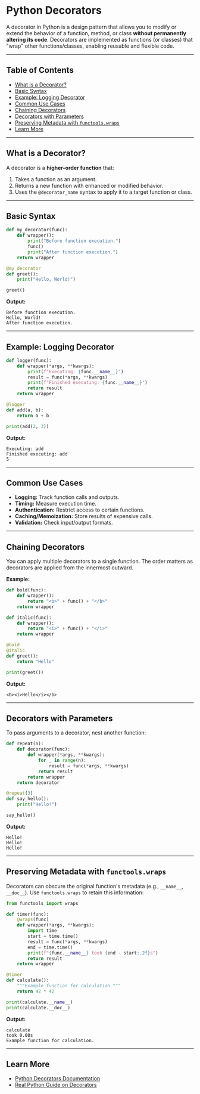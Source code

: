 # Python Decorators

A decorator in Python is a design pattern that allows you to modify or extend the behavior of a function, method, or class **without permanently altering its code**. Decorators are implemented as functions (or classes) that "wrap" other functions/classes, enabling reusable and flexible code.

---

## Table of Contents
- [What is a Decorator?](#what-is-a-decorator)
- [Basic Syntax](#basic-syntax)
- [Example: Logging Decorator](#example-logging-decorator)
- [Common Use Cases](#common-use-cases)
- [Chaining Decorators](#chaining-decorators)
- [Decorators with Parameters](#decorators-with-parameters)
- [Preserving Metadata with `functools.wraps`](#preserving-metadata-with-functoolswraps)
- [Learn More](#learn-more)

---

## What is a Decorator?

A decorator is a **higher-order function** that:

1. Takes a function as an argument.
2. Returns a new function with enhanced or modified behavior.
3. Uses the `@decorator_name` syntax to apply it to a target function or class.

---

## Basic Syntax

```python
def my_decorator(func):
    def wrapper():
        print("Before function execution.")
        func()
        print("After function execution.")
    return wrapper

@my_decorator
def greet():
    print("Hello, World!")

greet()
```

**Output:**
```
Before function execution.
Hello, World!
After function execution.
```

---

## Example: Logging Decorator

```python
def logger(func):
    def wrapper(*args, **kwargs):
        print(f"Executing: {func.__name__}")
        result = func(*args, **kwargs)
        print(f"Finished executing: {func.__name__}")
        return result
    return wrapper

@logger
def add(a, b):
    return a + b

print(add(2, 3))
```

**Output:**
```
Executing: add
Finished executing: add
5
```

---

## Common Use Cases

- **Logging:** Track function calls and outputs.
- **Timing:** Measure execution time.
- **Authentication:** Restrict access to certain functions.
- **Caching/Memoization:** Store results of expensive calls.
- **Validation:** Check input/output formats.

---

## Chaining Decorators

You can apply multiple decorators to a single function. The order matters as decorators are applied from the innermost outward.

**Example:**

```python
def bold(func):
    def wrapper():
        return "<b>" + func() + "</b>"
    return wrapper

def italic(func):
    def wrapper():
        return "<i>" + func() + "</i>"
    return wrapper

@bold
@italic
def greet():
    return "Hello"

print(greet())
```

**Output:**
```
<b><i>Hello</i></b>
```

---

## Decorators with Parameters

To pass arguments to a decorator, nest another function:

```python
def repeat(n):
    def decorator(func):
        def wrapper(*args, **kwargs):
            for _ in range(n):
                result = func(*args, **kwargs)
            return result
        return wrapper
    return decorator

@repeat(3)
def say_hello():
    print("Hello!")

say_hello()
```

**Output:**
```
Hello!
Hello!
Hello!
```

---

## Preserving Metadata with `functools.wraps`

Decorators can obscure the original function's metadata (e.g., `__name__`, `__doc__`). Use `functools.wraps` to retain this information:

```python
from functools import wraps

def timer(func):
    @wraps(func)
    def wrapper(*args, **kwargs):
        import time
        start = time.time()
        result = func(*args, **kwargs)
        end = time.time()
        print(f"{func.__name__} took {end - start:.2f}s")
        return result
    return wrapper

@timer
def calculate():
    """Example function for calculation."""
    return 42 * 42

print(calculate.__name__)
print(calculate.__doc__)
```

**Output:**
```
calculate
took 0.00s
Example function for calculation.
```

---

## Learn More

- [Python Decorators Documentation](https://docs.python.org/3/glossary.html#term-decorator)
- [Real Python Guide on Decorators](https://realpython.com/primer-on-python-decorators/)
